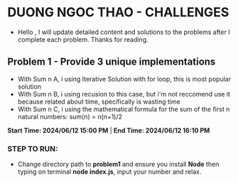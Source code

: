 # DUONG NGOC THAO - CHALLENGES

- Hello , I will update detailed content and solutions to the problems after I complete each problem. Thanks for reading.


## Problem 1 - Provide 3 unique implementations

- With Sum n A, i using Iterative Solution with for loop, this is most popular solution 
- With Sum n B, i using recusion to this case, but i'm not reccomend use it because related about time, specifically is wasting time
- With Sum n C, i using the mathematical formula for the sum of the first n natural numbers: sum(n) = n(n+1)/2

**Start Time: 2024/06/12 15:00 PM**  |  **End Time: 2024/06/12 16:10 PM**

### STEP TO RUN: 

- Change directory path to **problem1** and ensure you install **Node** then typing on terminal **node index.js**, input your number and relax.